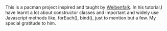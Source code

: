This is a pacman project inspired and taught by <a href="https://github.com/weibenfalk" target="_blank">Weibenfalk</a>. In his tutorial,I have learnt a lot about constructor classes and important and widely use Javascript methods like, forEach(), bind(), just to mention but a few. My special gratitude to him.
